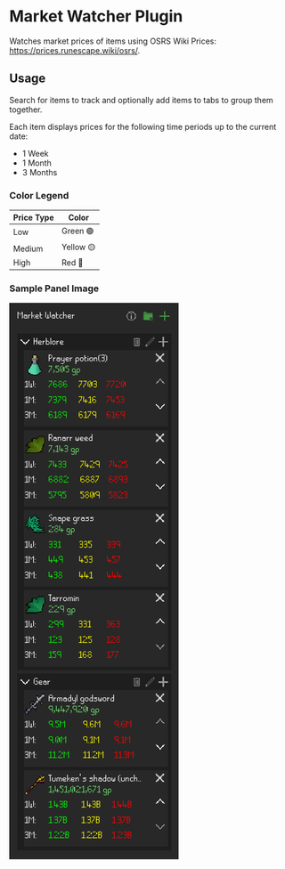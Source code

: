 # Market Watcher Plugin

Watches market prices of items using OSRS Wiki Prices: https://prices.runescape.wiki/osrs/.

## Usage

Search for items to track and optionally add items to tabs to group them together.

Each item displays prices for the following time periods up to the current date:

- 1 Week
- 1 Month
- 3 Months

### Color Legend

| Price Type | Color     |
|------------|-----------|
| Low        | Green 🟢  |
| Medium     | Yellow 🟡 |
| High       | Red 🔴    |

### Sample Panel Image

![Sample Image](docs/MarketWatcherSampleImage.png)
